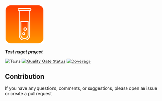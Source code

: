 ![Logo](https://github.com/NelsonBN/test-nuget/raw/main/assets/logo/logo_128x128.png)

***Test nuget project***

![Tests](https://github.com/NelsonBN/test-nuget/actions/workflows/tests.yml/badge.svg)
[![Quality Gate Status](https://sonarcloud.io/api/project_badges/measure?project=NelsonBN_test-nuget&metric=alert_status)](https://sonarcloud.io/summary/new_code?id=NelsonBN_test-nuget)
[![Coverage](https://sonarcloud.io/api/project_badges/measure?project=NelsonBN_test-nuget&metric=coverage)](https://sonarcloud.io/summary/new_code?id=NelsonBN_test-nuget)



## Contribution <a name="contribution"></a>

If you have any questions, comments, or suggestions, please open an issue or create a pull request
